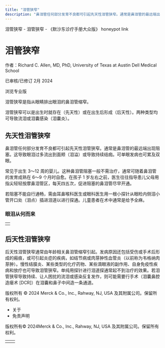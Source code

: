```yaml
---
title: "泪管狭窄"
description: "鼻泪管任何部分发育不良都可引起先天性泪管狭窄。通常是鼻泪管的最远端出现阻塞。这导致眼泪过多流出到面颊（泪溢）或导致持续结痂。可单眼发病也可累及双眼。"
---
```


﻿泪管狭窄 \- 泪管狭窄 \- 《默沙东诊疗手册大众版》 honeypot link

# 泪管狭窄

作者：Richard C. Allen, MD, PhD, University of Texas at Austin Dell Medical School

已审核/已修订 2月 2024

浏览专业版

泪管狭窄是指从眼睛排出眼泪的鼻泪管缩窄。

泪管狭窄可以是出生时就存在（先天性）或在出生后形成（后天性）。两种类型均可导致流泪或泪囊感染（泪囊炎）。

## 先天性泪管狭窄

鼻泪管任何部分发育不良都可引起先天性泪管狭窄。通常是鼻泪管的最远端出现阻塞。这导致眼泪过多流出到面颊（泪溢）或导致持续结痂。可单眼发病也可累及双眼。

常见于出生 3～12 周的婴儿。这种鼻泪管阻塞一般不需治疗，通常可随着鼻泪管的发育成熟在 6～9 个月时自愈。在孩子 1 岁左右之前，医生往往指导患儿父母用指尖轻轻按摩鼻泪管区，每天四五次，促进阻塞的鼻泪管尽早开通。

若阻塞不能自行通畅，需由耳鼻喉科医生或眼科医生用一根小探针从眼睑内侧泪小管开口处（泪点）插进泪道以进行探通。儿童患者在术中通常是给予全麻。

### 眼泪从何而来

|     |
| --- |
|  |

## 后天性泪管狭窄

后天性泪管狭窄通常由年龄相关鼻泪管缩窄引起。发病原因还包括受伤或手术后形成的瘢痕，或可引起炎症的疾病，如结节病或肉芽肿性血管炎（以前称为韦格纳肉芽肿）。慢性结膜炎、某些类型的化疗药物、某些滴眼液的副作用、自身免疫性疾病和放疗也可导致泪管狭窄。单纯用探针进行泪道探通常起不到治疗的效果。若泪管狭窄导致持续、让人困扰的流泪或感染反复发作，则可能需要行手术（泪囊鼻腔造瘘术 \[DCR\]）在泪囊和鼻子中间造一条通道。



版权所有 © 2024
Merck & Co., Inc., Rahway, NJ, USA 及其附属公司。保留所有权利。

- 关于
- 免责声明

版权所有© 2024Merck & Co., Inc., Rahway, NJ, USA 及其附属公司。保留所有权利。

|     |     |
| --- | --- |
|  |  |